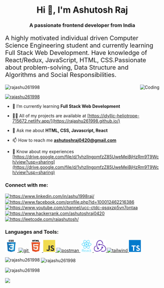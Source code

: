 <h1 align="center">Hi 👋, I'm Ashutosh Raj</h1>
<h3 align="center">A passionate frontend developer from India</h3>
<p style ="font-size: 20px">A highly motivated individual driven Computer Science Engineering student and currently
learning Full Stack Web Development. Have knowledge of React/Redux, JavaScript, HTML, CSS.Passionate about problem-solving, Data Structure and Algorithms and Social Responsibilities.</p>
<img align="right" alt="Coding" width+"400" src="https://cdn.dribbble.com/users/1162077/screenshots/3848914/programmer.gif"  >


<p align="left"> <img src="https://komarev.com/ghpvc/?username=rajashu261998&label=Profile%20views&color=0e75b6&style=flat" alt="rajashu261998" /> </p>

<p align="left"> <a href="https://github.com/ryo-ma/github-profile-trophy"><img src="https://github-profile-trophy.vercel.app/?username=rajashu261998" alt="rajashu261998" /></a> </p>

- 🌱 I’m currently learning **Full Stack Web Development**

- 👨‍💻 All of my projects are available at [https://idyllic-heliotrope-715672.netlify.app/](https://rajashu261998.github.io/)

- 💬 Ask me about **HTML, CSS, Javascript, React**

- 📫 How to reach me **ashutoshraj0420@gmail.com**

- 📄 Know about my experiences [https://drive.google.com/file/d/1yhzIlngomfzZ85UweMeiBjHzRm9T9Wch/view?usp=sharing](https://drive.google.com/file/d/1yhzIlngomfzZ85UweMeiBjHzRm9T9Wch/view?usp=sharing)

<h3 align="left">Connect with me:</h3>
<p align="left">
<a href="https://linkedin.com/in/https://www.linkedin.com/in/ashu1998raj/" target="blank"><img align="center" src="https://raw.githubusercontent.com/rahuldkjain/github-profile-readme-generator/master/src/images/icons/Social/linked-in-alt.svg" alt="https://www.linkedin.com/in/ashu1998raj/" height="30" width="40" /></a>
<a href="https://fb.com/https://www.facebook.com/profile.php?id=100012462216386" target="blank"><img align="center" src="https://raw.githubusercontent.com/rahuldkjain/github-profile-readme-generator/master/src/images/icons/Social/facebook.svg" alt="https://www.facebook.com/profile.php?id=100012462216386" height="30" width="40" /></a>
<a href="https://www.youtube.com/c/https://www.youtube.com/channel/ucc-ctdc-qsqxzp5vn7ontaa" target="blank"><img align="center" src="https://raw.githubusercontent.com/rahuldkjain/github-profile-readme-generator/master/src/images/icons/Social/youtube.svg" alt="https://www.youtube.com/channel/ucc-ctdc-qsqxzp5vn7ontaa" height="30" width="40" /></a>
<a href="https://www.hackerrank.com/https://www.hackerrank.com/ashutoshraj0420" target="blank"><img align="center" src="https://raw.githubusercontent.com/rahuldkjain/github-profile-readme-generator/master/src/images/icons/Social/hackerrank.svg" alt="https://www.hackerrank.com/ashutoshraj0420" height="30" width="40" /></a>
<a href="https://www.leetcode.com/https://leetcode.com/rajashutosh/" target="blank"><img align="center" src="https://raw.githubusercontent.com/rahuldkjain/github-profile-readme-generator/master/src/images/icons/Social/leet-code.svg" alt="https://leetcode.com/rajashutosh/" height="30" width="40" /></a>
</p>

<h3 align="left">Languages and Tools:</h3>
<p align="left"> <a href="https://www.w3schools.com/css/" target="_blank" rel="noreferrer"> <img src="https://raw.githubusercontent.com/devicons/devicon/master/icons/css3/css3-original-wordmark.svg" alt="css3" width="40" height="40"/> </a> <a href="https://git-scm.com/" target="_blank" rel="noreferrer"> <img src="https://www.vectorlogo.zone/logos/git-scm/git-scm-icon.svg" alt="git" width="40" height="40"/> </a> <a href="https://www.w3.org/html/" target="_blank" rel="noreferrer"> <img src="https://raw.githubusercontent.com/devicons/devicon/master/icons/html5/html5-original-wordmark.svg" alt="html5" width="40" height="40"/> </a> <a href="https://developer.mozilla.org/en-US/docs/Web/JavaScript" target="_blank" rel="noreferrer"> <img src="https://raw.githubusercontent.com/devicons/devicon/master/icons/javascript/javascript-original.svg" alt="javascript" width="40" height="40"/> </a> <a href="https://postman.com" target="_blank" rel="noreferrer"> <img src="https://www.vectorlogo.zone/logos/getpostman/getpostman-icon.svg" alt="postman" width="40" height="40"/> </a> <a href="https://reactjs.org/" target="_blank" rel="noreferrer"> <img src="https://raw.githubusercontent.com/devicons/devicon/master/icons/react/react-original-wordmark.svg" alt="react" width="40" height="40"/> </a> <a href="https://redux.js.org" target="_blank" rel="noreferrer"> <img src="https://raw.githubusercontent.com/devicons/devicon/master/icons/redux/redux-original.svg" alt="redux" width="40" height="40"/> </a> <a href="https://tailwindcss.com/" target="_blank" rel="noreferrer"> <img src="https://www.vectorlogo.zone/logos/tailwindcss/tailwindcss-icon.svg" alt="tailwind" width="40" height="40"/> </a> <a href="https://www.typescriptlang.org/" target="_blank" rel="noreferrer"> <img src="https://raw.githubusercontent.com/devicons/devicon/master/icons/typescript/typescript-original.svg" alt="typescript" width="40" height="40"/> </a> </p>

<p><img align="left" src="https://github-readme-stats.vercel.app/api/top-langs/?username=rajashu261998&layout=compact&langs_count=5&theme=dark" alt="rajashu261998" /></p>

<p>&nbsp;<img align="center" src="https://github-readme-stats.vercel.app/api?username=rajashu261998&show_icons=true&locale=en" alt="rajashu261998" /></p>

<p><img align="center" src="https://streak-stats.demolab.com/?user=rajashu261998&theme=dark" alt="rajashu261998" /></p>
<p><img align="center" src="https://activity-graph.herokuapp.com/graph?username=rajashu261998&bg_color=0D1117&color=79fe96&line=79fe96&point=FFFFFF&hide_border=true" /></p>
